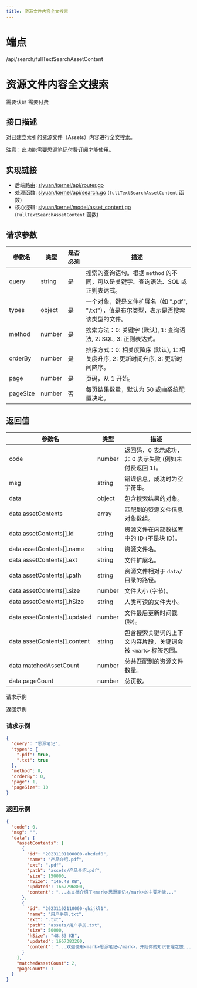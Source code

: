 ```yaml
---
title: 资源文件内容全文搜索
---
```

# 端点

/api/search/fullTextSearchAssetContent

# 资源文件内容全文搜索

需要认证 需要付费

## 接口描述

对已建立索引的资源文件（Assets）内容进行全文搜索。

注意：此功能需要思源笔记付费订阅才能使用。

## 实现链接

-   后端路由: [siyuan/kernel/api/router.go](https://github.com/siyuan-note/siyuan/blob/master/kernel/api/router.go)
-   处理函数: [siyuan/kernel/api/search.go](https://github.com/siyuan-note/siyuan/blob/master/kernel/api/search.go) (`fullTextSearchAssetContent` 函数)
-   核心逻辑: [siyuan/kernel/model/asset\_content.go](https://github.com/siyuan-note/siyuan/blob/master/kernel/model/asset_content.go) (`FullTextSearchAssetContent` 函数)

## 请求参数

| 参数名 | 类型 | 是否必须 | 描述 |
| --- | --- | --- | --- |
| query | string | 是 | 搜索的查询语句。根据 `method` 的不同，可以是关键字、查询语法、SQL 或正则表达式。 |
| types | object | 是 | 一个对象，键是文件扩展名（如 ".pdf", ".txt"），值是布尔类型，表示是否搜索该类型的文件。 |
| method | number | 是 | 搜索方法：0: 关键字 (默认), 1: 查询语法, 2: SQL, 3: 正则表达式。 |
| orderBy | number | 是 | 排序方式：0: 相关度降序 (默认), 1: 相关度升序, 2: 更新时间升序, 3: 更新时间降序。 |
| page | number | 是 | 页码，从 1 开始。 |
| pageSize | number | 否 | 每页结果数量，默认为 50 或由系统配置决定。 |

## 返回值

| 参数名 | 类型 | 描述 |
| --- | --- | --- |
| code | number | 返回码，0 表示成功，非 0 表示失败 (例如未付费返回 1)。 |
| msg | string | 错误信息，成功时为空字符串。 |
| data | object | 包含搜索结果的对象。 |
| data.assetContents | array | 匹配到的资源文件信息对象数组。 |
| data.assetContents\[\].id | string | 资源文件在内部数据库中的 ID (不是块 ID)。 |
| data.assetContents\[\].name | string | 资源文件名。 |
| data.assetContents\[\].ext | string | 文件扩展名。 |
| data.assetContents\[\].path | string | 资源文件相对于 `data/` 目录的路径。 |
| data.assetContents\[\].size | number | 文件大小 (字节)。 |
| data.assetContents\[\].hSize | string | 人类可读的文件大小。 |
| data.assetContents\[\].updated | number | 文件最后更新时间戳 (秒)。 |
| data.assetContents\[\].content | string | 包含搜索关键词的上下文内容片段，关键词会被 `<mark>` 标签包围。 |
| data.matchedAssetCount | number | 总共匹配到的资源文件数量。 |
| data.pageCount | number | 总页数。 |

请求示例

返回示例

### 请求示例

```json
{
  "query": "思源笔记",
  "types": {
    ".pdf": true,
    ".txt": true
  },
  "method": 0,
  "orderBy": 0,
  "page": 1,
  "pageSize": 10
}
```

### 返回示例

```json
{
  "code": 0,
  "msg": "",
  "data": {
    "assetContents": [
      {
        "id": "20231101100000-abcdef0",
        "name": "产品介绍.pdf",
        "ext": ".pdf",
        "path": "assets/产品介绍.pdf",
        "size": 150000,
        "hSize": "146.48 KB",
        "updated": 1667296800,
        "content": "...本文档介绍了<mark>思源笔记</mark>的主要功能..."
      },
      {
        "id": "20231102110000-ghijkl1",
        "name": "用户手册.txt",
        "ext": ".txt",
        "path": "assets/用户手册.txt",
        "size": 50000,
        "hSize": "48.83 KB",
        "updated": 1667383200,
        "content": "...欢迎使用<mark>思源笔记</mark>，开始你的知识管理之旅..."
      }
    ],
    "matchedAssetCount": 2,
    "pageCount": 1
  }
}
```

